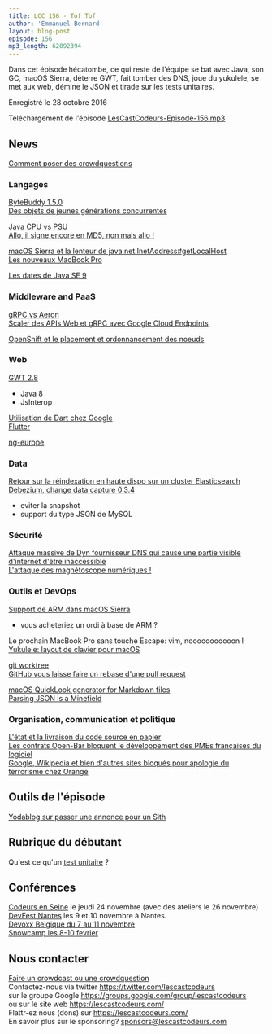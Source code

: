 ```yaml
---
title: LCC 156 - Tof Tof
author: 'Emmanuel Bernard'
layout: blog-post
episode: 156
mp3_length: 62092394
---
```

Dans cet épisode hécatombe, ce qui reste de l'équipe se bat avec Java, son GC, macOS Sierra, déterre GWT, fait tomber des DNS, joue du yukulele, se met aux web, démine le JSON et tirade sur les tests unitaires.

Enregistré le 28 octobre 2016

Téléchargement de l'épisode [LesCastCodeurs-Episode-156.mp3](http://traffic.libsyn.com/lescastcodeurs/LesCastCodeurs-Episode-156.mp3)

## News

[Comment poser des crowdquestions](https://lescastcodeurs.com/crowdcasting/)  

### Langages

[ByteBuddy 1.5.0](https://github.com/raphw/byte-buddy/blob/master/release-notes.md)  
[Des objets de jeunes générations concurrentes](http://mydailyjava.blogspot.fr/2016/10/generational-disparity-in-garbage.html) 

[Java CPU vs PSU](http://www.oracle.com/technetwork/java/javase/cpu-psu-explained-2331472.html)  
[Allo, il signe encore en MD5, non mais allo !](https://blogs.oracle.com/java-platform-group/entry/oracle_jre_will_no_longer)  

[macOS Sierra et la lenteur de java.net.InetAddress#getLocalHost](https://thoeni.io/post/macos-sierra-java/)  
[Les nouveaux MacBook Pro](http://www.apple.com/fr/macbook-pro/)  

[Les dates de Java SE 9](http://mail.openjdk.java.net/pipermail/jdk9-dev/2016-October/005092.html)  

### Middleware and PaaS

[gRPC vs Aeron](https://github.com/benalexau/rpc-bench)  
[Scaler des APIs Web et gRPC avec Google Cloud Endpoints](http://glaforge.appspot.com/article/scaling-a-swagger-based-web-api-on-google-cloud-endpoints)  

[OpenShift et le placement et ordonnancement des noeuds](https://blog.openshift.com/node-placement-scheduling-explained/)  

### Web

[GWT 2.8](http://www.gwtproject.org/release-notes.html#Release_Notes_2_8_0)

* Java 8
* JsInterop

[Utilisation de Dart chez Google](https://opensource.googleblog.com/2016/10/dart-in-2017-and-beyond.html)  
[Flutter](https://flutter.io)  

[ng-europe](https://ngeurope.org)  

### Data

[Retour sur la réindexation en haute dispo sur un cluster Elasticsearch](https://thoughts.t37.net/abusing-an-innocent-elasticsearch-cluster-for-a-mass-reindex-without-disturbing-your-clients-360384fca105)  
[Debezium, change data capture 0.3.4](http://debezium.io/blog/2016/10/25/Debezium-0-3-4-Released/)

* eviter la snapshot
* support du type JSON de MySQL

### Sécurité

[Attaque massive de Dyn fournisseur DNS qui cause une partie visible d'internet d'être inaccessible](http://hub.dyn.com/static/hub.dyn.com/dyn-blog/dyn-statement-on-10-21-2016-ddos-attack.html)  
[L'attaque des magnétoscope numériques !](https://krebsonsecurity.com/2016/10/hacked-cameras-dvrs-powered-todays-massive-internet-outage/)  

### Outils et DevOps

[Support de ARM dans macOS Sierra](http://www.iclarified.com/57138/apple-adds-arm-support-to-macos-sierra-kernel)

* vous acheteriez un ordi à base de ARM ?

Le prochain MacBook Pro sans touche Escape: vim, nooooooooooon !  
[Yukulele: layout de clavier pour macOS](http://scripts.sil.org/cms/scripts/page.php?site_id=nrsi&id=ukelele)  

[git worktree](https://git-scm.com/docs/git-worktree)  
[GitHub vous laisse faire un rebase d'une pull request](https://github.com/blog/2243-rebase-and-merge-pull-requests)  

[macOS QuickLook generator for Markdown files](https://github.com/toland/qlmarkdown)  
[Parsing JSON is a Minefield](http://seriot.ch/parsing_json.html)  

### Organisation, communication et politique

[L'état et la livraison du code source en papier](http://www.numerama.com/politique/202411-contraint-de-communiquer-un-code-source-letat-lenvoie-sur-du-papier.html)  
[Les contrats Open-Bar bloquent le développement des PMEs françaises du logiciel](http://blog.ludovic.org/xwiki/bin/view/Blog/ContratsOpenBar)  
[Google, Wikipedia et bien d'autres sites bloqués pour apologie du terrorisme chez Orange](http://www.nextinpact.com/news/101786-google-fr-bloque-pour-apologie-terrorisme-orange-invoque-erreur-humaine.htm?utm_source=dlvr.it&utm_medium=twitter&utm_campaign=nextinpact) 

## Outils de l'épisode

[Yodablog sur passer une annonce pour un Sith](http://www.yodablog.net/?p=3233) 

## Rubrique du débutant

Qu'est ce qu'un [test unitaire](https://en.wikipedia.org/wiki/Unit_testing) ?

## Conférences

[Codeurs en Seine](http://www.codeursenseine.com) le jeudi 24 novembre (avec des ateliers le 26 novembre)  
[DevFest Nantes](https://devfest.gdgnantes.com) les 9 et 10 novembre à Nantes.  
[Devoxx Belgique du 7 au 11 novembre](https://devoxx.be)  
[Snowcamp les 8-10 fevrier](http://snowcamp.io)  

## Nous contacter

[Faire un crowdcast ou une crowdquestion](https://lescastcodeurs.com/crowdcasting/)  
Contactez-nous via twitter <https://twitter.com/lescastcodeurs>  
sur le groupe Google <https://groups.google.com/group/lescastcodeurs>  
ou sur le site web <https://lescastcodeurs.com/>  
Flattr-ez nous (dons) sur <https://lescastcodeurs.com/>  
En savoir plus sur le sponsoring? sponsors@lescastcodeurs.com  
